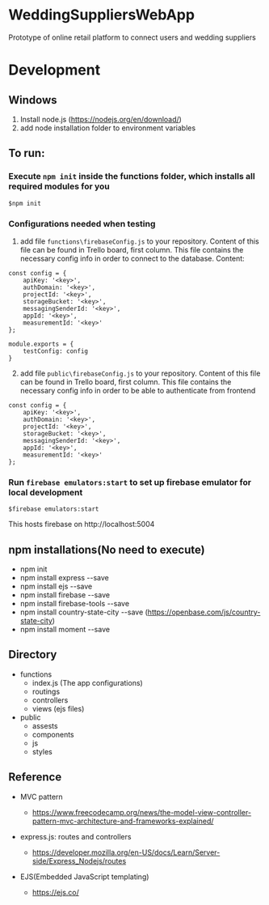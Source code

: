 # WeddingSuppliersWebApp
Prototype of online retail platform to connect users and wedding suppliers

# Development

## Windows

1) Install node.js (https://nodejs.org/en/download/)
2) add node installation folder to environment variables

## To run:
### Execute `npm init` inside the functions folder, which installs all required modules for you
```
$npm init
```

### Configurations needed when testing

1) add file `functions\firebaseConfig.js` to your repository. Content of this file can be found in Trello board, first column. This file contains the necessary config info in order to connect to the database. Content:

```
const config = {
    apiKey: '<key>',
    authDomain: '<key>',
    projectId: '<key>',
    storageBucket: '<key>',
    messagingSenderId: '<key>',
    appId: '<key>',
    measurementId: '<key>'
};

module.exports = {
    testConfig: config
}
```

2) add file `public\firebaseConfig.js` to your repository. Content of this file can be found in Trello board, first column. This file contains the necessary config info in order to be able to authenticate from frontend

```
const config = {
    apiKey: '<key>',
    authDomain: '<key>',
    projectId: '<key>',
    storageBucket: '<key>',
    messagingSenderId: '<key>',
    appId: '<key>',
    measurementId: '<key>'
};
```


### Run `firebase emulators:start` to set up firebase emulator for local development

```
$firebase emulators:start
```
This hosts firebase on  http://localhost:5004


## npm installations(No need to execute)
- npm init
- npm install express --save
- npm install ejs --save
- npm install firebase --save
- npm install firebase-tools --save
- npm install country-state-city --save  (https://openbase.com/js/country-state-city)
- npm install moment --save


## Directory
- functions
    - index.js (The app configurations)
    - routings 
    - controllers
    - views (ejs files)
- public
    - assests
    - components
    - js
    - styles

## Reference
- MVC pattern  
  - https://www.freecodecamp.org/news/the-model-view-controller-pattern-mvc-architecture-and-frameworks-explained/  
- express.js: routes and controllers 
    - https://developer.mozilla.org/en-US/docs/Learn/Server-side/Express_Nodejs/routes

- EJS(Embedded JavaScript templating)
    - https://ejs.co/
